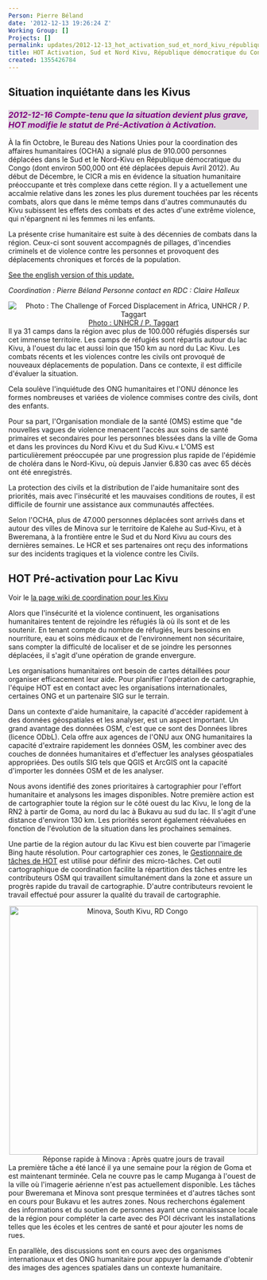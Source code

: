 ```yaml
---
Person: Pierre Béland
date: '2012-12-13 19:26:24 Z'
Working Group: []
Projects: []
permalink: updates/2012-12-13_hot_activation_sud_et_nord_kivu_république_démocratique_du_congo
title: HOT Activation, Sud et Nord Kivu, République démocratique du Congo
created: 1355426784
---
```

<h2> Situation  inquiétante dans les Kivus </h2>

<h3 style="color:purple;background-color:#dedade"><em>2012-12-16  Compte-tenu que la situation devient plus grave, HOT modifie le statut de Pré-Activation à Activation.</em></h3>

À la fin Octobre, le Bureau des Nations Unies pour la coordination des affaires humanitaires (OCHA) a signalé plus de 910.000 personnes déplacées dans le Sud et le Nord-Kivu en République démocratique du Congo  (dont environ 500,000 ont été déplacées depuis Avril 2012). Au début de Décembre, le CICR a mis en évidence la situation humanitaire préoccupante et très complexe dans cette région. Il y a actuellement une accalmie relative dans les zones les plus durement touchées par les récents combats, alors que dans le même temps dans d'autres communautés du Kivu subissent les effets des combats et des actes d'une extrême violence, qui n'épargnent ni les femmes ni les enfants.

La présente crise humanitaire est suite à des décennies de combats dans la région. Ceux-ci sont souvent accompagnés de pillages, d'incendies criminels et de violence contre les personnes et provoquent des déplacements chroniques et forcés de la population.
<!--break-->
<a href="2012-12-12_hot_pre_activation_south_and_north_kivu_democratic_republic_of_congo">See the english version of this update.</a>

<em>Coordination : Pierre Béland</em>
<em>Personne contact en RDC : Claire Halleux</em>

<div style='text-align:center;position:relative;margin:auto;'>
<img src='http://hot.openstreetmap.org/sites/default/files/imagecache/update_content/unhcr-p-taggart-forced-displacement-4ad5d6fc9.jpg' title='Photo : The Challenge of Forced Displacement in Africa,  UNHCR / P. Taggart' style='position:relative;margin:auto;'/><a href='http://www.unhcr.org/pages/4ad6d6f31c8.html'>Photo : UNHCR / P. Taggart</a>
<br/></div>
Il ya 31 camps dans la région avec plus de 100.000 réfugiés dispersés sur cet immense territoire. Les camps de réfugiés sont répartis autour du lac Kivu, à l'ouest du lac et aussi loin que 150 km au nord du Lac Kivu. Les combats récents et les violences contre les civils ont provoqué de nouveaux déplacements de population. Dans ce contexte, il est difficile d'évaluer la situation.

Cela soulève l'inquiétude des ONG humanitaires et l'ONU dénonce les formes nombreuses et variées de violence commises contre des civils, dont des enfants.

Pour sa part, l'Organisation mondiale de la santé (OMS) estime que "de nouvelles vagues de violence menacent l'accès aux soins de santé primaires et secondaires pour les personnes blessées dans la ville de Goma et dans les provinces du Nord Kivu et du Sud Kivu.« L'OMS est particulièrement préoccupée par une progression plus rapide de l'épidémie de choléra dans le Nord-Kivu, où depuis Janvier 6.830 cas avec 65 décès ont été enregistrés.

La protection des civils et la distribution de l'aide humanitaire sont des priorités, mais avec l'insécurité et les mauvaises conditions de routes, il est difficile de fournir une assistance aux communautés affectées.

Selon l'OCHA, plus de 47.000 personnes déplacées sont arrivés dans et autour des villes de Minova sur le territoire de Kalehe au Sud-Kivu, et à Bweremana, à la frontière entre le Sud et du Nord Kivu au cours des dernières semaines. Le HCR et ses partenaires ont reçu des informations sur des incidents tragiques et la violence contre les Civils.

<h2> HOT Pré-activation pour Lac Kivu </h2>

Voir le <a href="http://wiki.openstreetmap.org/wiki/FR:RD_Congo_Kivu"> la page wiki de coordination pour les Kivu</a>

Alors que l'insécurité et la violence continuent, les organisations humanitaires tentent de rejoindre les réfugiés là où ils sont et de les soutenir. En tenant compte du nombre de réfugiés, leurs besoins en nourriture, eau et soins médicaux et de l'environnement non sécuritaire, sans compter la difficulté de localiser et de se joindre les personnes déplacées, il s'agit d'une opération de grande envergure.

Les organisations humanitaires ont besoin de cartes détaillées pour organiser efficacement leur aide. Pour planifier l'opération de cartographie, l'équipe HOT est en contact avec les organisations internationales, certaines ONG et un partenaire SIG sur le terrain.

Dans un contexte d'aide humanitaire, la capacité d'accéder rapidement à des données géospatiales et les analyser, est un aspect important. Un grand avantage des données OSM, c'est que ce sont des Données libres (licence ODbL). Cela offre aux agences de l'ONU aux ONG humanitaires la capacité d'extraire rapidement les données OSM, les combiner avec des couches de données humanitaires et d'effectuer les analyses géospatiales appropriées. Des outils SIG tels que QGIS et ArcGIS ont la capacité d'importer les données OSM et de les analyser. 

Nous avons identifié des zones prioritaires à cartographier pour l'effort humanitaire et analysons  les images disponibles. Notre première action est de cartographier toute la région sur le côté ouest du lac Kivu, le long de la RN2 à partir de Goma, au nord du lac à Bukavu au sud du lac. Il s'agit d'une distance d'environ 130 km. Les priorités seront également réévaluées en fonction de l'évolution de la situation dans les prochaines semaines.

Une partie de la région autour du lac Kivu est bien couverte par l'imagerie Bing haute résolution. Pour cartographier ces zones, le <a href='http://tasks.hotosm.org'>Gestionnaire de tâches de HOT</a> est utilisé pour définir des micro-tâches. Cet outil cartographique de coordination facilite la répartition des tâches entre les contributeurs OSM qui travaillent simultanément dans la zone et assure un progrès rapide du travail de cartographie. D'autre contributeurs revoient le travail effectué pour assurer la qualité du travail de cartographie.

<div style='text-align:center;'>
<img style='width:500px;position:relative;margin:auto;' src='http://wiki.openstreetmap.org/w/images/e/e8/HOT-Task-Manager-before-after-minova-kivu-rdc.png'  alt='Minova, South Kivu, RD Congo'/>Réponse rapide à  Minova : Après quatre jours de travail<br/>
</div>
La première tâche a été lancé il ya une semaine pour la région de Goma et est maintenant terminée. Cela ne couvre pas le camp Muganga à l'ouest de la ville où l'imagerie aérienne n'est pas actuellement disponible. Les tâches pour Bweremana et Minova sont presque terminées et d'autres tâches sont en cours pour Bukavu et les autres zones. Nous recherchons également des informations et du soutien de personnes ayant une connaissance locale de la région pour compléter la carte avec des POI décrivant les installations telles que les écoles et les centres de santé et pour ajouter les noms de rues.

En parallèle, des discussions sont en cours avec des organismes internationaux et des ONG humanitaire pour appuyer la demande d'obtenir des images des agences spatiales dans un contexte humanitaire.
